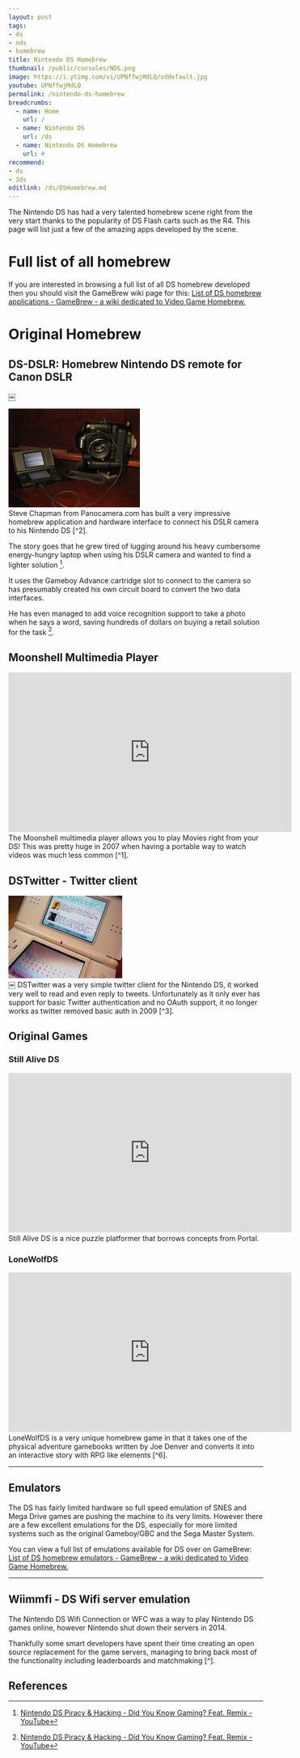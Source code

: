 ```yaml
---
layout: post
tags: 
- ds
- nds
- homebrew
title: Nintendo DS Homebrew
thumbnail: /public/consoles/NDS.png
image: https://i.ytimg.com/vi/UPNffwjMdLQ/sddefault.jpg
youtube: UPNffwjMdLQ
permalink: /nintendo-ds-homebrew
breadcrumbs:
  - name: Home
    url: /
  - name: Nintendo DS
    url: /ds
  - name: Nintendo DS Homebrew
    url: #
recommend:
- ds
- 3ds
editlink: /ds/DSHomebrew.md
---
```


The Nintendo DS has had a very talented homebrew scene right from the very start thanks to the popularity of DS Flash carts such as the R4. This page will list just a few of the amazing apps developed by the scene.

# Full list of all homebrew
If you are interested in browsing a full list of all DS homebrew developed then you should visit the GameBrew wiki page for this: [List of DS homebrew applications - GameBrew - a wiki dedicated to Video Game Homebrew.](https://www.gamebrew.org/wiki/List_of_DS_homebrew_applications)

# Original Homebrew

## DS-DSLR: Homebrew Nintendo DS remote for Canon DSLR
￼
<section class="postSection">
<img src="/public/DS/dsdslr.jpg" class="wow slideInLeft postImage" />

<div markdown="1">
Steve Chapman from Panocamera.com has built a very impressive homebrew application and hardware interface to connect his DSLR camera to his Nintendo DS [^2].

The story goes that he grew tired of lugging around his heavy
cumbersome energy-hungry laptop when
using his DSLR camera and wanted to find a lighter solution [^1].

It uses the Gameboy Advance cartridge slot to connect to the camera so has presumably created his own circuit board to convert the two data interfaces.

He has even managed to add voice recognition support to take a photo when he says a word, saving hundreds of dollars on buying a retail solution for the task [^1].
</div>
</section>



## Moonshell Multimedia Player
<iframe width="560" height="315" src="https://www.youtube.com/embed/emHmXPOb5Ow" frameborder="0" allow="accelerometer; autoplay; encrypted-media; gyroscope; picture-in-picture" allowfullscreen></iframe>
The Moonshell multimedia player allows you to play Movies right from your DS! This was pretty huge in 2007 when having a portable way to watch videos was much less common [^1].

## DSTwitter - Twitter client
<section class="postSection">
<img src="/public/DS/Dstwitter.jpg" class="wow slideInLeft postImage" />

<div markdown="1">
￼
DSTwitter was a very simple twitter client for the Nintendo DS, it worked very well to read and even reply to tweets. Unfortunately as it only ever has support for basic Twitter authentication and no OAuth support, it no longer works as twitter removed basic auth in 2009 [^3].
</div>

## Original Games

### Still Alive DS
<iframe width="560" height="315" src="https://www.youtube.com/embed/dimhZ1Hw2EU" frameborder="0" allow="accelerometer; autoplay; encrypted-media; gyroscope; picture-in-picture" allowfullscreen></iframe>
Still Alive DS is a nice puzzle platformer that borrows concepts from Portal.

### LoneWolfDS
<iframe width="560" height="315" src="https://www.youtube.com/embed/t-cSsHO6oZ0" frameborder="0" allow="accelerometer; autoplay; encrypted-media; gyroscope; picture-in-picture" allowfullscreen></iframe>
LoneWolfDS is a very unique homebrew game in that it takes one of the physical adventure gamebooks written by Joe Denver and converts it into an interactive story with RPG like elements [^6].

---
## Emulators
The DS has fairly limited hardware so full speed emulation of SNES and Mega Drive games are pushing the machine to its very limits. However there are a few excellent emulations for the DS, especially for more limited systems such as the original Gameboy/GBC and the Sega Master System.

You can view a full list of emulations available for DS over on GameBrew: [List of DS homebrew emulators - GameBrew - a wiki dedicated to Video Game Homebrew.](https://www.gamebrew.org/wiki/List_of_DS_homebrew_emulators)

---
# Wiimmfi - DS Wifi server emulation
The Nintendo DS Wifi Connection or WFC was a way to play Nintendo DS games online, however Nintendo shut down their servers in 2014.

Thankfully some smart developers have spent their time creating an open source replacement for the game servers, managing to bring back most of the functionality including leaderboards and matchmaking [^].

# References
[^1]: [Nintendo DS Piracy & Hacking - Did You Know Gaming? Feat. Remix - YouTube](https://www.youtube.com/watch?v=IkujJZtWW7U)
[^2]: [DS-DSLR: Homebrew Nintendo DS remote for Canon DSLR – Boing Boing Gadgets](https://gadgets.boingboing.net/2008/09/17/dsdslr-homebrew-nint.html)
[^3]: [DS Twitter - GameBrew - a wiki dedicated to Video Game Homebrew.](https://www.gamebrew.org/wiki/DS_Twitter)
[^4]: [DSTWO,SNES Plugin_SuperCard](http://eng.supercard.sc/manual/dstwo/plugin/snes.htm)
[^5]: [workingdesign.de - projects](http://www.workingdesign.de/projects/jenesisds.php)
[^6]: [LoneWolfDS - GameBrew - a wiki dedicated to Video Game Homebrew.](https://www.gamebrew.org/wiki/LoneWolfDS)
[^7]: [Wiimmfi Main Page](https://wiimmfi.de/)
[^8]: [Homebrew on a $25 Nintendo DS Lite Handheld in 2019 | MVG - YouTube](https://www.youtube.com/watch?v=UPNffwjMdLQ)

